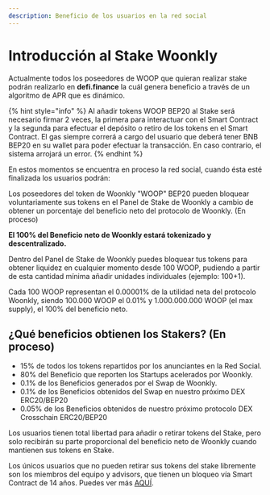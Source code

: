 ```yaml
---
description: Beneficio de los usuarios en la red social
---
```


# Introducción al Stake Woonkly

Actualmente todos los poseedores de WOOP que quieran realizar stake podrán realizarlo en **defi.finance** la cuál genera beneficio a través de un algoritmo de APR que es dinámico.

{% hint style="info" %}
Al añadir tokens WOOP BEP20 al Stake será necesario firmar 2 veces, la primera para interactuar con el Smart Contract y la segunda para efectuar el depósito o retiro de los tokens en el Smart Contract. El gas siempre correrá a cargo del usuario que deberá tener BNB BEP20 en su wallet para poder efectuar la transacción. En caso contrario, el sistema arrojará un error.
{% endhint %}

En estos momentos se encuentra en proceso la red social, cuando ésta esté finalizada los usuarios podrán:

Los poseedores del token de Woonkly "WOOP" BEP20 pueden bloquear voluntariamente sus tokens en el Panel de Stake de Woonkly a cambio de obtener un porcentaje del beneficio neto del protocolo de Woonkly. \(En proceso\)

**El 100% del Beneficio neto de Woonkly estará tokenizado y descentralizado.**

Dentro del Panel de Stake de Woonkly puedes bloquear tus tokens para obtener liquidez en cualquier momento desde 100 WOOP, pudiendo a partir de esta cantidad mínima añadir unidades individuales \(ejemplo: 100+1\). 

Cada 100 WOOP representan el 0.00001% de la utilidad neta del protocolo Woonkly, siendo 100.000 WOOP el 0.01% y 1.000.000.000 WOOP \(el max supply\), el 100% del beneficio neto.

## ¿Qué beneficios obtienen los Stakers? \(En proceso\)

* 15% de todos los tokens repartidos por los anunciantes en la Red Social.
* 80% del Beneficio que reporten los Startups acelerados por Woonkly.
* 0.1% de los Beneficios generados por el Swap de Woonkly.
* 0.1% de los Beneficios obtenidos del Swap en nuestro próximo DEX ERC20/BEP20
* 0.05% de los Beneficios obtenidos de nuestro próximo protocolo DEX Crosschain ERC20/BEP20

Los usuarios tienen total libertad para añadir o retirar tokens del Stake, pero solo recibirán su parte proporcional del beneficio neto de Woonkly cuando mantienen sus tokens en Stake.

Los únicos usuarios que no pueden retirar sus tokens del stake libremente son los miembros del equipo y advisors, que tienen un bloqueo vía Smart Contract de 14 años. Puedes ver más [AQUÍ](../tokenomics.md).

